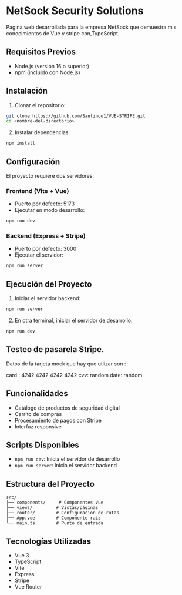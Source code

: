 # NetSock Security Solutions

Pagina web desarrollada para la empresa NetSock que demuestra mis conocimientos de Vue y stripe con,TypeScript.

## Requisitos Previos

- Node.js (versión 16 o superior)
- npm (incluido con Node.js)

## Instalación

1. Clonar el repositorio:
```bash
git clone https://github.com/Santinou1/VUE-STRIPE.git
cd <nombre-del-directorio>
```

2. Instalar dependencias:
```bash
npm install
```

## Configuración

El proyecto requiere dos servidores:

### Frontend (Vite + Vue)
- Puerto por defecto: 5173
- Ejecutar en modo desarrollo:
```bash
npm run dev
```

### Backend (Express + Stripe)
- Puerto por defecto: 3000
- Ejecutar el servidor:
```bash
npm run server
```

## Ejecución del Proyecto

1. Iniciar el servidor backend:
```bash
npm run server
```

2. En otra terminal, iniciar el servidor de desarrollo:
```bash
npm run dev
```

## Testeo de pasarela Stripe.

Datos de la tarjeta mock que hay que utlizar son :

card : 4242 4242 4242 4242
cvv: random
date: random


## Funcionalidades

- Catálogo de productos de seguridad digital
- Carrito de compras
- Procesamiento de pagos con Stripe
- Interfaz responsive

## Scripts Disponibles

- `npm run dev`: Inicia el servidor de desarrollo       
- `npm run server`: Inicia el servidor backend

## Estructura del Proyecto

```
src/
├── components/     # Componentes Vue
├── views/         # Vistas/páginas
├── router/        # Configuración de rutas
├── App.vue        # Componente raíz
└── main.ts        # Punto de entrada
```

## Tecnologías Utilizadas

- Vue 3
- TypeScript
- Vite
- Express
- Stripe
- Vue Router
